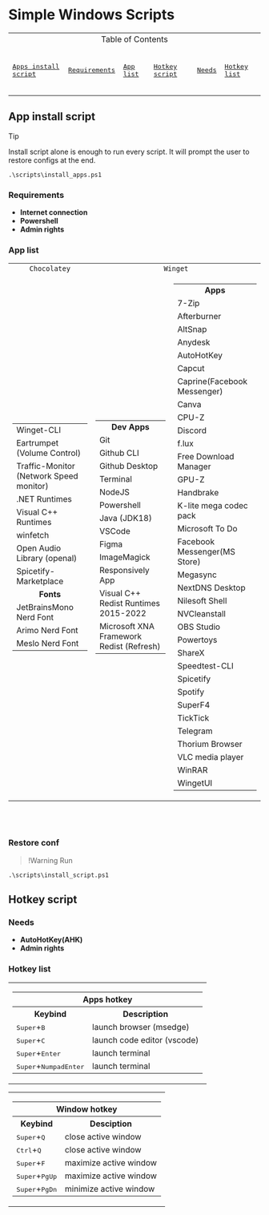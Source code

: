 # Simple Windows Scripts

<div align=center>
<table>
  <tr>
    <td align=center colspan=6>Table of Contents</td>
  </tr>
  <tr><td>

  [<kbd> <br> Apps install script <br><br> </kbd>](#app-install-script)</td><td>
  [<kbd> <br> Requirements <br><br> </kbd>](#requirements)</td><td>
  [<kbd> <br> App list <br><br> </kbd>](#app-list)</td><td>
  [<kbd> <br> Hotkey script <br><br> </kbd>](#hotkey-script)</td><td>
  [<kbd> <br> Needs <br><br> </kbd>](#needs)</td><td>
  [<kbd> <br> Hotkey list <br><br> </kbd>](#hotkey-list)</td>

  </td></tr>
</table>
</div>

## App install script

> [!TIP]
> Install script alone is enough to run every script.
> It will prompt the user to restore configs at the end.

```shell
.\scripts\install_apps.ps1
```

### Requirements

- **Internet connection**
- **Powershell**
- **Admin rights**

### App list

<table>
<!--? Choco Apps -->
  <tr>
    <td align=center><code>Chocolatey</code></td>
    <td align=center colspan=2><code>Winget</code></td>
  </tr>
  <td>
    <table>
      <tr><td>Winget-CLI</td></tr>
      <tr><td>Eartrumpet (Volume Control)</td></tr>
      <tr><td>Traffic-Monitor (Network Speed monitor)</td></tr>
      <tr><td>.NET Runtimes</td></tr>
      <tr><td>Visual C++ Runtimes</td></tr>
      <tr><td>winfetch</td></tr>
      <tr><td>Open Audio Library (openal)</td></tr>
      <tr><td>Spicetify-Marketplace</td></tr>
      <tr><td align=center><b>Fonts</b></td></tr>
      <tr><td>JetBrainsMono Nerd Font</td></tr>
      <tr><td>Arimo Nerd Font</td></tr>
      <tr><td>Meslo Nerd Font</td></tr>
    </table>
  </td>
<!--? Winget Dev Apps -->
  <td>
    <table>
      <tr><td align=center><b>Dev Apps</b></td></tr>
      <tr><td>Git</td></tr>
      <tr><td>Github CLI</td></tr>
      <tr><td>Github Desktop</td></tr>
      <tr><td>Terminal</td></tr>
      <tr><td>NodeJS</td></tr>
      <tr><td>Powershell</td></tr>
      <tr><td>Java (JDK18)</td></tr>
      <tr><td>VSCode</td></tr>
      <tr><td>Figma</td></tr>
      <tr><td>ImageMagick</td></tr>
      <tr><td>Responsively App</td></tr>
      <tr><td>Visual C++ Redist Runtimes 2015-2022</td></tr>
      <tr><td>Microsoft XNA Framework Redist (Refresh)</td></tr>
    </table>
  </td>
<!--? Winget Apps -->
  <td>
    <table>
      <tr><td align=center><b>Apps</b></td></tr>
      <tr><td>7-Zip</td></tr>
      <tr><td>Afterburner</td></tr>
      <tr><td>AltSnap</td></tr>
      <tr><td>Anydesk</td></tr>
      <tr><td>AutoHotKey</td></tr>
      <tr><td>Capcut</td></tr>
      <tr><td>Caprine(Facebook Messenger)</td></tr>
      <tr><td>Canva</td></tr>
      <tr><td>CPU-Z</td></tr>
      <tr><td>Discord</td></tr>
      <tr><td>f.lux</td></tr>
      <tr><td>Free Download Manager</td></tr>
      <tr><td>GPU-Z</td></tr>
      <tr><td>Handbrake</td></tr>
      <tr><td>K-lite mega codec pack</td></tr>
      <tr><td>Microsoft To Do</td></tr>
      <tr><td>Facebook Messenger(MS Store)</td></tr>
      <tr><td>Megasync</td></tr>
      <tr><td>NextDNS Desktop</td></tr>
      <tr><td>Nilesoft Shell</td></tr>
      <tr><td>NVCleanstall</td></tr>
      <tr><td>OBS Studio</td></tr>
      <tr><td>Powertoys</td></tr>
      <tr><td>ShareX</td></tr>
      <tr><td>Speedtest-CLI</td></tr>
      <tr><td>Spicetify</td></tr>
      <tr><td>Spotify</td></tr>
      <tr><td>SuperF4</td></tr>
      <tr><td>TickTick</td></tr>
      <tr><td>Telegram</td></tr>
      <tr><td>Thorium Browser</td></tr>
      <tr><td>VLC media player</td></tr>
      <tr><td>WinRAR</td></tr>
      <tr><td>WingetUI</td></tr>
    </table>
  </td>
</table>
<br><br>

### Restore conf

> !Warning
> Run

```shell
.\scripts\install_script.ps1
```

## Hotkey script

### Needs

- **AutoHotKey(AHK)**
- **Admin rights**

### Hotkey list

<table>
  <td>
    <table>
      <th style="text-align: center;" colspan="2">Apps hotkey</th>
      <tr>
        <th>Keybind</th>
        <th>Description</th>
      </tr>
      <tr>
        <td><kbd>Super</kbd>+<kbd>B</kbd>
        <td>launch browser (msedge)</td></td>
      </tr>
      <tr>
        <td><kbd>Super</kbd>+<kbd>C</kbd>
        <td>launch code editor (vscode)</td></td>
      </tr>
      <tr>
        <td><kbd>Super</kbd>+<kbd>Enter</kbd>
        <td>launch terminal</td></td>
      </tr>
      <tr>
        <td><kbd>Super</kbd>+<kbd>NumpadEnter</kbd>
        <td>launch terminal</td></td>
      </tr>
    </table>
  </td>
</table>

<table>
  <td>
    <table>
      <th style="text-align: center;" colspan="2">Window hotkey</th>
      <tr>
        <th>Keybind</th>
        <th>Desciption</th>
      </tr>
      <tr>
        <td><kbd>Super</kbd>+<kbd>Q</kbd></td>
        <td>close active window</td>
      </tr>
        <td><kbd>Ctrl</kbd>+<kbd>Q</kbd></td>
        <td>close active window</td>
      </tr>
        <td><kbd>Super</kbd>+<kbd>F</kbd></td>
        <td>maximize active window</td>
      </tr>
        <td><kbd>Super</kbd>+<kbd>PgUp</kbd></td>
        <td>maximize active window</td>
      </tr>
        <td><kbd>Super</kbd>+<kbd>PgDn</kbd></td>
        <td>minimize active window</td>
      </tr>
    </table>
  </td>
</table>
